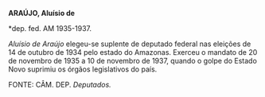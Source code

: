 **ARAÚJO, Aluísio de**

\*dep. fed. AM 1935-1937.

*Aluísio de Araújo* elegeu-se suplente de deputado federal nas eleições
de 14 de outubro de 1934 pelo estado do Amazonas. Exerceu o mandato de
20 de novembro de 1935 a 10 de novembro de 1937, quando o golpe do
Estado Novo suprimiu os órgãos legislativos do país.

FONTE: CÂM. DEP. *Deputados.*

 
